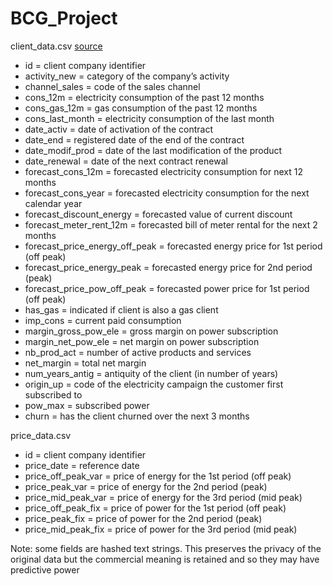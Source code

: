 # BCG_Project







client_data.csv [source](https://cdn.theforage.com/vinternships/companyassets/SKZxezskWgmFjRvj9/BqF6gmrmLunCkdqKM/1639044685365/client_data.csv)

  - id = client company identifier
  -	activity_new = category of the company’s activity
  -	channel_sales = code of the sales channel
  -	cons_12m = electricity consumption of the past 12 months
  -	cons_gas_12m = gas consumption of the past 12 months
  -	cons_last_month = electricity consumption of the last month
  -	date_activ = date of activation of the contract
  -	date_end = registered date of the end of the contract
  -	date_modif_prod = date of the last modification of the product
  -	date_renewal = date of the next contract renewal
  -	forecast_cons_12m = forecasted electricity consumption for next 12 months
  -	forecast_cons_year = forecasted electricity consumption for the next calendar year
  -	forecast_discount_energy = forecasted value of current discount
  -	forecast_meter_rent_12m = forecasted bill of meter rental for the next 2 months
  -	forecast_price_energy_off_peak = forecasted energy price for 1st period (off peak)
  -	forecast_price_energy_peak = forecasted energy price for 2nd period (peak)
  -	forecast_price_pow_off_peak = forecasted power price for 1st period (off peak)
  -	has_gas = indicated if client is also a gas client
  -	imp_cons = current paid consumption
  -	margin_gross_pow_ele = gross margin on power subscription
  -	margin_net_pow_ele = net margin on power subscription
  -	nb_prod_act = number of active products and services
  -	net_margin = total net margin
  -	num_years_antig = antiquity of the client (in number of years)
  -	origin_up = code of the electricity campaign the customer first subscribed to
  -	pow_max = subscribed power
  -	churn = has the client churned over the next 3 months

price_data.csv

  -	id = client company identifier
  -	price_date = reference date
  -	price_off_peak_var = price of energy for the 1st period (off peak)
  -	price_peak_var = price of energy for the 2nd period (peak)
  -	price_mid_peak_var = price of energy for the 3rd period (mid peak)
  -	price_off_peak_fix = price of power for the 1st period (off peak)
  -	price_peak_fix = price of power for the 2nd period (peak)
  -	price_mid_peak_fix = price of power for the 3rd period (mid peak)

Note: some fields are hashed text strings. This preserves the privacy of the original data but the commercial meaning is retained and so they may have predictive power
